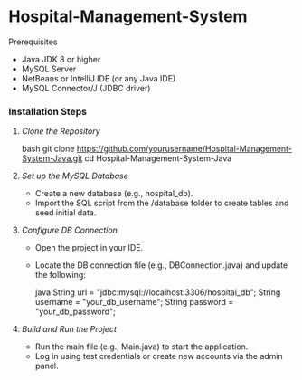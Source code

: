# Hospital-Management-System

Prerequisites

* Java JDK 8 or higher
* MySQL Server
* NetBeans or IntelliJ IDE (or any Java IDE)
* MySQL Connector/J (JDBC driver)

### Installation Steps

1. *Clone the Repository*

   bash
   git clone https://github.com/yourusername/Hospital-Management-System-Java.git
   cd Hospital-Management-System-Java
   

2. *Set up the MySQL Database*

   * Create a new database (e.g., hospital_db).
   * Import the SQL script from the /database folder to create tables and seed initial data.

3. *Configure DB Connection*

   * Open the project in your IDE.
   * Locate the DB connection file (e.g., DBConnection.java) and update the following:

     java
     String url = "jdbc:mysql://localhost:3306/hospital_db";
     String username = "your_db_username";
     String password = "your_db_password";
     

4. *Build and Run the Project*

   * Run the main file (e.g., Main.java) to start the application.
   * Log in using test credentials or create new accounts via the admin panel.
